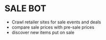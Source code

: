# SALE BOT

- Crawl retailer sites for sale events and deals
- compare sale prices with pre-sale prices
- discover new items put on sale